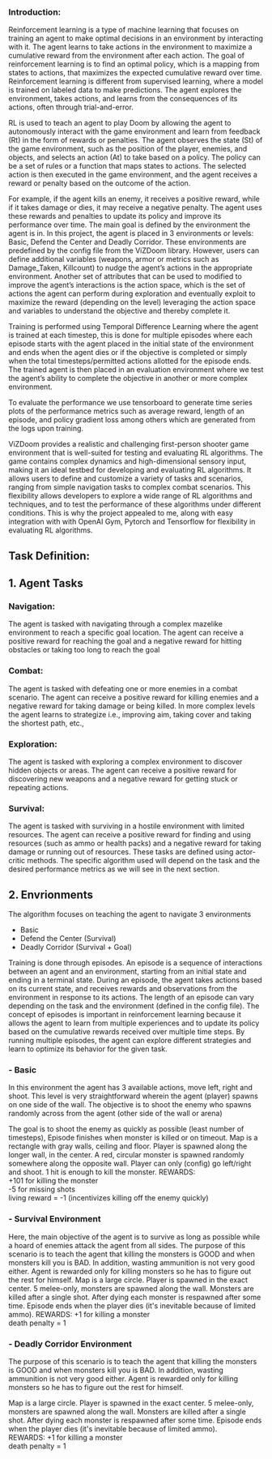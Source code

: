 ### Introduction:
Reinforcement learning is a type of machine learning that focuses on training an
agent to make optimal decisions in an environment by interacting with it. The
agent learns to take actions in the environment to maximize a cumulative reward
from the environment after each action. The goal of reinforcement learning is to
find an optimal policy, which is a mapping from states to actions, that maximizes
the expected cumulative reward over time. Reinforcement learning is different from
supervised learning, where a model is trained on labeled data to make predictions.
The agent explores the environment, takes actions, and learns from the
consequences of its actions, often through trial-and-error.

RL is used to teach an agent to play Doom
by allowing the agent to autonomously interact with the game environment and
learn from feedback (Rt) in the form of rewards or penalties. The agent observes
the state (St) of the game environment, such as the position of the player, enemies,
and objects, and selects an action (At) to take based on a policy. The policy can be
a set of rules or a function that maps states to actions. The selected action is then
executed in the game environment, and the agent receives a reward or penalty
based on the outcome of the action.

For example, if the agent kills an enemy, it receives a positive reward, while if it
takes damage or dies, it may receive a negative penalty. The agent uses these
rewards and penalties to update its policy and improve its performance over time.
The main goal is defined by the environment the agent is in. In this project, the
agent is placed in 3 environments or levels: Basic, Defend the Center and Deadly
Corridor. These environments are predefined by the config file from the ViZDoom
library. However, users can define additional variables (weapons, armor or metrics
such as Damage_Taken, Killcount) to nudge the agent’s actions in the appropriate
environment. Another set of attributes that can be used to modified to improve
the agent’s interactions is the action space, which is the set of actions the agent
can perform during exploration and eventually exploit to maximize the reward
(depending on the level) leveraging the action space and variables to understand
the objective and thereby complete it.

Training is performed using Temporal Difference Learning where the agent is
trained at each timestep, this is done for multiple episodes where each episode
starts with the agent placed in the initial state of the environment and ends when
the agent dies or if the objective is completed or simply when the total
timesteps/permitted actions allotted for the episode ends. The trained agent is
then placed in an evaluation environment where we test the agent’s ability to
complete the objective in another or more complex environment.

To evaluate the performance we use tensorboard to generate time series plots of
the performance metrics such as average reward, length of an episode, and policy
gradient loss among others which are generated from the logs upon training.

ViZDoom provides a realistic and challenging first-person shooter game
environment that is well-suited for testing and evaluating RL algorithms. The game
contains complex dynamics and high-dimensional sensory input, making it an ideal
testbed for developing and evaluating RL algorithms. It allows users to define and
customize a variety of tasks and scenarios, ranging from simple navigation tasks to
complex combat scenarios. This flexibility allows developers to explore a wide
range of RL algorithms and techniques, and to test the performance of these
algorithms under different conditions. This is why the project appealed to me,
along with easy integration with with OpenAI Gym, Pytorch and Tensorflow for
flexibility in evaluating RL algorithms.


## Task Definition:

## 1. Agent Tasks

### Navigation: 
The agent is tasked with navigating through a complex mazelike
environment to reach a specific goal location. The agent can receive a
positive reward for reaching the goal and a negative reward for hitting
obstacles or taking too long to reach the goal

### Combat:
The agent is tasked with defeating one or more enemies in a combat
scenario. The agent can receive a positive reward for killing enemies and a
negative reward for taking damage or being killed. In more complex levels
the agent learns to strategize i.e., improving aim, taking cover and taking the
shortest path, etc.,

### Exploration:
The agent is tasked with exploring a complex environment to
discover hidden objects or areas. The agent can receive a positive reward for
discovering new weapons and a negative reward for getting stuck or
repeating actions.

### Survival:
The agent is tasked with surviving in a hostile environment with
limited resources. The agent can receive a positive reward for finding and
using resources (such as ammo or health packs) and a negative reward for
taking damage or running out of resources.
These tasks are defined using actor-critic methods. The specific algorithm used
will depend on the task and the desired performance metrics as we will see in
the next section.


## 2. Envrionments

The algorithm focuses on teaching the agent to navigate 3 environments
- Basic
- Defend the Center (Survival)
- Deadly Corridor (Survival + Goal)

Training is done through episodes. An episode is a sequence of interactions between
an agent and an environment, starting from an initial state and ending in a terminal
state. During an episode, the agent takes actions based on its current state, and
receives rewards and observations from the environment in response to its actions.
The length of an episode can vary depending on the task and the environment
(defined in the config file). The concept of episodes is important in reinforcement
learning because it allows the agent to learn from multiple experiences and to
update its policy based on the cumulative rewards received over multiple time steps.
By running multiple episodes, the agent can explore different strategies and learn to
optimize its behavior for the given task.

### - Basic

In this environment the agent has 3 available actions, move left, right and shoot. This
level is very straightforward wherein the agent (player) spawns on one side of the
wall. The objective is to shoot the enemy who spawns randomly across from the
agent (other side of the wall or arena) 

The goal is to shoot the enemy as quickly as possible (least number of timesteps),
Episode finishes when monster is killed or on timeout. Map is a rectangle with gray
walls, ceiling and floor. Player is spawned along the longer wall, in the center. A red,
circular monster is spawned randomly somewhere along the opposite wall. Player
can only (config) go left/right and shoot. 1 hit is enough to kill the monster.
REWARDS:  
+101 for killing the monster   
-5 for missing shots  
living reward = -1 (incentivizes killing off the enemy quickly)


### - Survival Environment
Here, the main objective of the agent is to survive as long as possible while a hoard
of enemies attack the agent from all sides. The purpose of this scenario is to teach
the agent that killing the monsters is GOOD and when monsters kill you is BAD. In
addition, wasting ammunition is not very good either. Agent is rewarded only for
killing monsters so he has to figure out the rest for himself.
Map is a large circle. Player is spawned in the exact center. 5 melee-only, monsters
are spawned along the wall. Monsters are killed after a single shot. After dying
each monster is respawned after some time. Episode ends when the player dies (it's
inevitable because of limited ammo).
REWARDS: +1 for killing a monster  
death penalty = 1

### - Deadly Corridor Environment
The purpose of this scenario is to teach the agent that killing the monsters is GOOD
and when monsters kill you is BAD. In addition, wasting ammunition is not very good
either. Agent is rewarded only for killing monsters so he has to figure out the rest
for himself.

Map is a large circle. Player is spawned in the exact center. 5 melee-only, monsters
are spawned along the wall. Monsters are killed after a single shot. After dying each
monster is respawned after some time. Episode ends when the player dies (it's
inevitable because of limited ammo).  
REWARDS: +1 for killing a monster  
death penalty = 1

